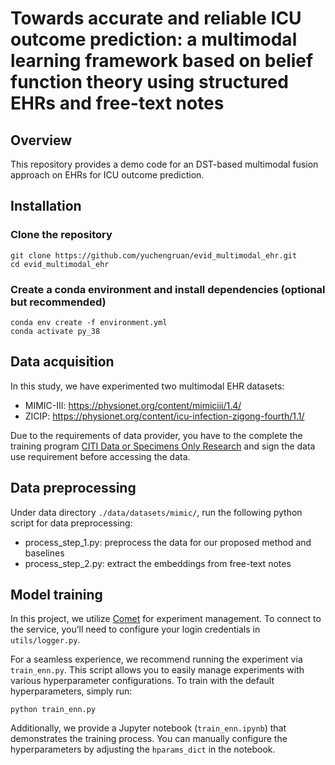 # Towards accurate and reliable ICU outcome prediction: a multimodal learning framework based on belief function theory using structured EHRs and free-text notes

## Overview

This repository provides a demo code for an DST-based multimodal fusion approach on EHRs for ICU outcome prediction.

## Installation

### Clone the repository

```
git clone https://github.com/yuchengruan/evid_multimodal_ehr.git
cd evid_multimodal_ehr
```

### Create a conda environment and install dependencies (optional but recommended)

```
conda env create -f environment.yml
conda activate py_38
```

## Data acquisition
In this study, we have experimented two multimodal EHR datasets: 
- MIMIC-III: https://physionet.org/content/mimiciii/1.4/
- ZICIP: https://physionet.org/content/icu-infection-zigong-fourth/1.1/

Due to the requirements of data provider, you have to the complete the training program [CITI Data or Specimens Only Research](https://physionet.org/content/icu-infection-zigong-fourth/view-required-training/1.1/#1) and sign the data use requirement before accessing the data.

## Data preprocessing

Under data directory `./data/datasets/mimic/`, run the following python script for data preprocessing:

- process_step_1.py: preprocess the data for our proposed method and baselines
- process_step_2.py: extract the embeddings from free-text notes

## Model training

In this project, we utilize [Comet](https://www.comet.com/site/?utm_source=chatgpt.com) for experiment management. To connect to the service, you’ll need to configure your login credentials in `utils/logger.py`.

For a seamless experience, we recommend running the experiment via `train_enn.py`. This script allows you to easily manage experiments with various hyperparameter configurations. To train with the default hyperparameters, simply run:
```
python train_enn.py
```

Additionally, we provide a Jupyter notebook (`train_enn.ipynb`) that demonstrates the training process. You can manually configure the hyperparameters by adjusting the `hparams_dict` in the notebook.
